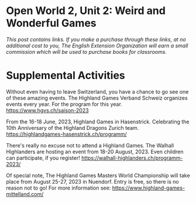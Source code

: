 

# Open World 2, Unit 2: Weird and Wonderful Games
*This post contains links. If you make a purchase through these links, at no additional cost to you, The English Extension Organization will earn a small commission which will be used to purchase books for classrooms.*


# Supplemental Activities

 Without even having to leave Switzerland, you have a chance to go see one of these amazing events.  The Highland Games Verband Schweiz organizes events every year.  For the program for this year.  https://www.hgvs.ch/saison-2023

From the 16-18 June, 2023, Highland Games in Hasenstrick.  Celebrating the 10th Anniversary of the Highland Dragons Zurich team.  https://highlandgames-hasenstrick.ch/programm/

There's really no excuse not to attend a Highland Games.  The Walhall Highlanders are hosting an event from 18-20 August, 2023.  Even children can participate, if you register!  https://walhall-highlanders.ch/programm-2023/

Of special note, The Highland Games Masters World Championship will take place from August 25-27, 2023 in Nuendorf.  Entry is free, so there is no reason not to go!  For more information see: https://www.highland-games-mittelland.com/



<!--stackedit_data:
eyJoaXN0b3J5IjpbLTM2ODg3NTEyMiwtMTMzMTY3Mjc3MywxND
U4OTczOTQ1LC0zMzUzNzA1NDVdfQ==
-->